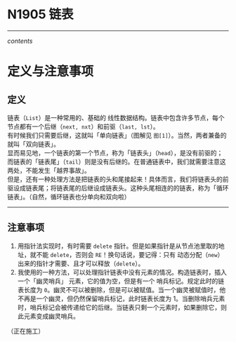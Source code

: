 # N1905 链表

---
$contents$

# 定义与注意事项

## 定义

链表（`List`）是一种常用的、基础的 线性数据结构。链表中包含许多节点，每个节点都有一个后继（`next, nxt`）和前驱（`last, lst`）。  
有时候我们只需要后继，这就叫「单向链表」（图解见 `图[1]`）。当然，两者兼备的就叫「双向链表」。  
显而易见地，一个链表的第一个节点，称为「链表头」（`head`），是没有前驱的；而链表的「链表尾」（`tail`）则是没有后继的。在普通链表中，我们就需要注意这两处，不能发生「越界事故」。  
但是，还有一种处理方法是把链表的头和尾接起来！具体而言，我们将链表头的前驱设成链表尾；将链表尾的后继设成链表头。这种头尾相连的的链表，称为「循环链表」。（自然，循环链表也分单向和双向啦）  

---

## 注意事项

1. 用指针法实现时，有时需要 `delete` 指针。但是如果指针是从节点池里取的地址，就不能 `delete`，否则会 `RE`！换句话说，要记得：只有 动态分配（`new`）出来的指针才需要、且才可以释放（`delete`）。  
2. 我使用的一种方法，可以处理指针链表中没有元素的情况。构造链表时，插入一个「幽灵哨兵」 元素，它的值为空，但是有一个 哨兵标记。规定此时的链表长度为 `0`。幽灵不可以被删除，但是可以被赋值。当一个幽灵被赋值时，他不再是一个幽灵，但仍然保留哨兵标记，此时链表长度为 1。当删除哨兵元素时，哨兵标记会被传递给它的后继。当链表只剩一个元素时，如果删除它，则此元素变成幽灵哨兵。

（正在施工）
